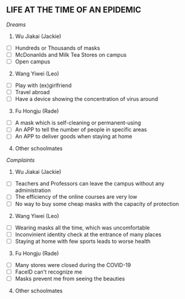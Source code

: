 ﻿## LIFE AT THE TIME OF AN EPIDEMIC

*Dreams*
 1. Wu Jiakai (Jackie)
 - [ ] Hundreds or Thousands of masks
 - [ ] McDonanlds and Milk Tea Stores on campus
 - [ ] Open campus
 2. Wang Yiwei (Leo)
 - [ ] Play with (ex)girlfriend
 - [ ] Travel abroad
 - [ ] Have a device showing the concentration of virus around
 3. Fu Hongju (Rade)
 - [ ] A mask which is self-cleaning or permanent-using
 - [ ] An APP to tell the number of people in specific areas
 - [ ] An APP to deliver goods when staying at home
 4. Other schoolmates


*Complaints*
 1. Wu Jiakai (Jackie)
 - [ ] Teachers and Professors can leave the campus without any administration
 - [ ] The efficiency of the online courses are very low
 - [ ] No way to buy some cheap masks with the capacity of protection
 2. Wang Yiwei (Leo)
 - [ ] Wearing masks all the time, which was uncomfortable
 - [ ] Inconvinient identity check at the entrance of many places
 - [ ] Staying at home with few sports leads to worse health
 3. Fu Hongju (Rade)
 - [ ] Many stores were closed during the COVID-19
 - [ ] FaceID can't recognize me
 - [ ] Masks prevent me from seeing the beauties
 4. Other schoolmates
